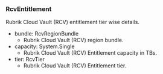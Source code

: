 ### RcvEntitlement
Rubrik Cloud Vault (RCV) entitlement tier wise details.

- bundle: RcvRegionBundle
  - Rubrik Cloud Vault (RCV) region bundle.
- capacity: System.Single
  - Rubrik Cloud Vault (RCV) Entitlement capacity in TBs.
- tier: RcvTier
  - Rubrik Cloud Vault (RCV) Entitlement tier.
